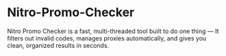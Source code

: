 # Nitro-Promo-Checker
Nitro Promo Checker is a fast, multi-threaded tool built to do one thing — It filters out invalid codes, manages proxies automatically, and gives you clean, organized results in seconds.
